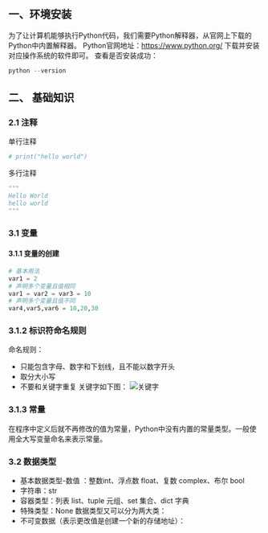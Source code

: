 ## 一、环境安装
为了让计算机能够执行Python代码，我们需要Python解释器，从官网上下载的Python中内置解释器。
Python官网地址：https://www.python.org/
下载并安装对应操作系统的软件即可。
查看是否安装成功：
```python
python --version
```
## 二、 基础知识
### 2.1 注释
单行注释
```python
# print("hello world")
```
多行注释
```python
"""
Hello World
hello world
"""
```
### 3.1 变量
#### 3.1.1 变量的创建
```python
# 基本用法
var1 = 2 
# 声明多个变量且值相同
var1 = var2 = var3 = 10
# 声明多个变量且值不同
var4,var5,var6 = 10,20,30
```
### 3.1.2 标识符命名规则
命名规则：
- 只能包含字母、数字和下划线，且不能以数字开头
- 取分大小写
- 不要和关键字重复
关键字如下图：
![关键字](https://cdn.nlark.com/yuque/0/2025/png/2488285/1754601114712-66756bc4-27a9-4123-ab8a-52652e2891bb.png?x-oss-process=image%2Fformat%2Cwebp)
### 3.1.3 常量
在程序中定义后就不再修改的值为常量，Python中没有内置的常量类型。一般使用全大写变量命名来表示常量。
### 3.2 数据类型
- 基本数据类型-数值 ：整数int、浮点数 float、复数 complex、布尔 bool
- 字符串：str
- 容器类型：列表 list、tuple 元组、set 集合、dict 字典
- 特殊类型：None
数据类型又可以分为两大类：
- 不可变数据（表示更改值是创建一个新的存储地址）：